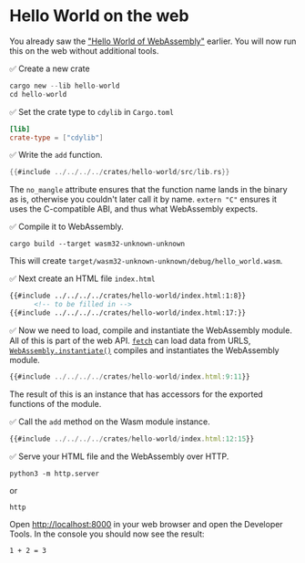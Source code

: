 # Hello World on the web

You already saw the ["Hello World of WebAssembly"](../../wasm-hello-world.md) earlier.
You will now run this on the web without additional tools.

✅ Create a new crate

```rust
cargo new --lib hello-world
cd hello-world
```

✅ Set the crate type to `cdylib` in `Cargo.toml`

```toml
[lib]
crate-type = ["cdylib"]
```

✅ Write the `add` function.

```rust
{{#include ../../../../crates/hello-world/src/lib.rs}}
```

The `no_mangle` attribute ensures that the function name lands in the binary as is,
otherwise you couldn't later call it by name.
`extern "C"` ensures it uses the C-compatible ABI, and thus what WebAssembly expects.

✅ Compile it to WebAssembly.

```
cargo build --target wasm32-unknown-unknown
```

This will create `target/wasm32-unknown-unknown/debug/hello_world.wasm`.

✅ Next create an HTML file `index.html`

```html
{{#include ../../../../crates/hello-world/index.html:1:8}}
      <!-- to be filled in -->
{{#include ../../../../crates/hello-world/index.html:17:}}
```

✅ Now we need to load, compile and instantiate the WebAssembly module.
All of this is part of the web API.
[`fetch`](https://developer.mozilla.org/en-US/docs/Web/API/fetch) can load data from URLS,
[`WebAssembly.instantiate()`](https://developer.mozilla.org/en-US/docs/WebAssembly/JavaScript_interface/instantiate) compiles and instantiates the WebAssembly module.

```javascript
{{#include ../../../../crates/hello-world/index.html:9:11}}
```

The result of this is an instance that has accessors for the exported functions of the module.

✅ Call the `add` method on the Wasm module instance.

```javascript
{{#include ../../../../crates/hello-world/index.html:12:15}}
```

✅ Serve your HTML file and the WebAssembly over HTTP.

```
python3 -m http.server
```

or

```
http
```

Open <http://localhost:8000> in your web browser and open the Developer Tools.
In the console you should now see the result:

```
1 + 2 = 3
```
